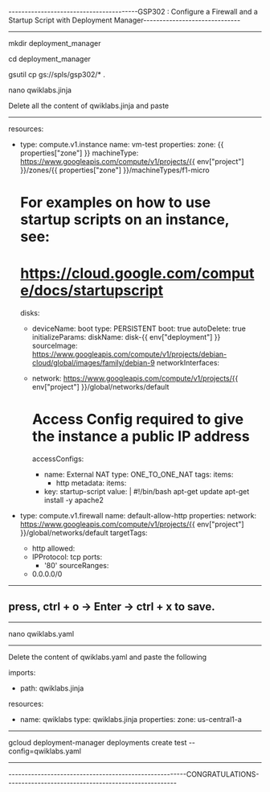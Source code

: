 ----------------------------------------GSP302 : Configure a Firewall and a Startup Script with Deployment Manager------------------------------

------------------------------------------------------------------------------------------------------------------------------------------------
mkdir deployment_manager

cd deployment_manager

gsutil cp gs://spls/gsp302/* .

nano qwiklabs.jinja

Delete all the content of qwiklabs.jinja and paste

--------------------------------------------------------------------------------------------------------------------------------------------------

resources:
- type: compute.v1.instance
  name: vm-test
  properties:
    zone: {{ properties["zone"] }}
    machineType: https://www.googleapis.com/compute/v1/projects/{{ env["project"] }}/zones/{{ properties["zone"] }}/machineTypes/f1-micro
    
    # For examples on how to use startup scripts on an instance, see:
    
    #   https://cloud.google.com/compute/docs/startupscript
    
    disks:
    - deviceName: boot
      type: PERSISTENT
      boot: true
      autoDelete: true
      initializeParams:
        diskName: disk-{{ env["deployment"] }}
        sourceImage: https://www.googleapis.com/compute/v1/projects/debian-cloud/global/images/family/debian-9
    networkInterfaces:
    - network: https://www.googleapis.com/compute/v1/projects/{{ env["project"] }}/global/networks/default
    
      # Access Config required to give the instance a public IP address
      accessConfigs:
      - name: External NAT
        type: ONE_TO_ONE_NAT
    tags:
      items:
        - http
    metadata:
      items:
      - key: startup-script
        value: |
          #!/bin/bash
          apt-get update
          apt-get install -y apache2
- type: compute.v1.firewall
  name: default-allow-http
  properties:
    network: https://www.googleapis.com/compute/v1/projects/{{ env["project"] }}/global/networks/default
    targetTags:
    - http
    allowed:
    - IPProtocol: tcp
      ports:
      - '80'
    sourceRanges:
    - 0.0.0.0/0

--------------------------------------------------------------------------------------------------------------------------

press, ctrl + o -> Enter -> ctrl + x to save.
-
--------------------------------------------------------------------------------------------------------------------------


nano qwiklabs.yaml


--------------------------------------------------------------------------------------------------------------------------

Delete the content of qwiklabs.yaml and paste the following

imports:
- path: qwiklabs.jinja

resources:
- name: qwiklabs
  type: qwiklabs.jinja
  properties:
    zone: us-central1-a

---------------------------------------------------------------------------------------------------------------------------

gcloud deployment-manager deployments create test --config=qwiklabs.yaml

---------------------------------------------------------------------------------------------------------------------------

-------------------------------------------------------CONGRATULATIONS-----------------------------------------------------
